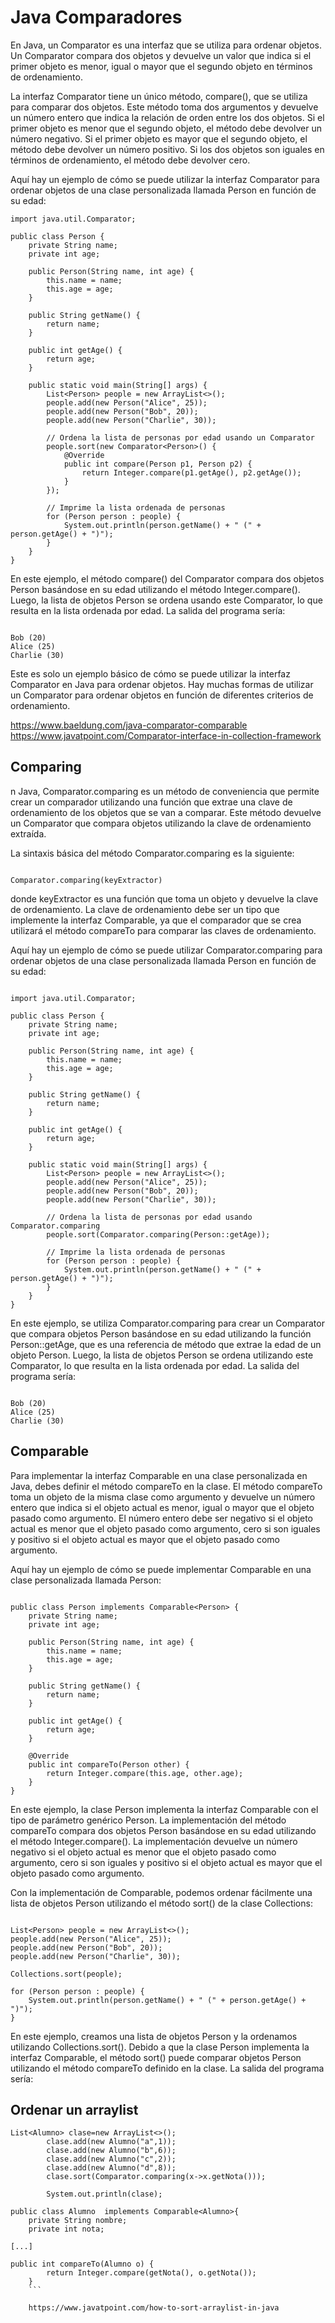 # Java Comparadores #

En Java, un Comparator es una interfaz que se utiliza para ordenar objetos. Un Comparator compara dos objetos y devuelve un valor que indica si el primer objeto es menor, igual o mayor que el segundo objeto en términos de ordenamiento.

La interfaz Comparator tiene un único método, compare(), que se utiliza para comparar dos objetos. Este método toma dos argumentos y devuelve un número entero que indica la relación de orden entre los dos objetos. Si el primer objeto es menor que el segundo objeto, el método debe devolver un número negativo. Si el primer objeto es mayor que el segundo objeto, el método debe devolver un número positivo. Si los dos objetos son iguales en términos de ordenamiento, el método debe devolver cero.

Aquí hay un ejemplo de cómo se puede utilizar la interfaz Comparator para ordenar objetos de una clase personalizada llamada Person en función de su edad:

```
import java.util.Comparator;

public class Person {
    private String name;
    private int age;

    public Person(String name, int age) {
        this.name = name;
        this.age = age;
    }

    public String getName() {
        return name;
    }

    public int getAge() {
        return age;
    }

    public static void main(String[] args) {
        List<Person> people = new ArrayList<>();
        people.add(new Person("Alice", 25));
        people.add(new Person("Bob", 20));
        people.add(new Person("Charlie", 30));

        // Ordena la lista de personas por edad usando un Comparator
        people.sort(new Comparator<Person>() {
            @Override
            public int compare(Person p1, Person p2) {
                return Integer.compare(p1.getAge(), p2.getAge());
            }
        });

        // Imprime la lista ordenada de personas
        for (Person person : people) {
            System.out.println(person.getName() + " (" + person.getAge() + ")");
        }
    }
}
```

En este ejemplo, el método compare() del Comparator compara dos objetos Person basándose en su edad utilizando el método Integer.compare(). Luego, la lista de objetos Person se ordena usando este Comparator, lo que resulta en la lista ordenada por edad. La salida del programa sería:

```

Bob (20)
Alice (25)
Charlie (30)
```

Este es solo un ejemplo básico de cómo se puede utilizar la interfaz Comparator en Java para ordenar objetos. Hay muchas formas de utilizar un Comparator para ordenar objetos en función de diferentes criterios de ordenamiento.

https://www.baeldung.com/java-comparator-comparable
https://www.javatpoint.com/Comparator-interface-in-collection-framework

## Comparing ##

n Java, Comparator.comparing es un método de conveniencia que permite crear un comparador utilizando una función que extrae una clave de ordenamiento de los objetos que se van a comparar. Este método devuelve un Comparator que compara objetos utilizando la clave de ordenamiento extraída.

La sintaxis básica del método Comparator.comparing es la siguiente:

```

Comparator.comparing(keyExtractor)
```

donde keyExtractor es una función que toma un objeto y devuelve la clave de ordenamiento. La clave de ordenamiento debe ser un tipo que implemente la interfaz Comparable, ya que el comparador que se crea utilizará el método compareTo para comparar las claves de ordenamiento.

Aquí hay un ejemplo de cómo se puede utilizar Comparator.comparing para ordenar objetos de una clase personalizada llamada Person en función de su edad:

```

import java.util.Comparator;

public class Person {
    private String name;
    private int age;

    public Person(String name, int age) {
        this.name = name;
        this.age = age;
    }

    public String getName() {
        return name;
    }

    public int getAge() {
        return age;
    }

    public static void main(String[] args) {
        List<Person> people = new ArrayList<>();
        people.add(new Person("Alice", 25));
        people.add(new Person("Bob", 20));
        people.add(new Person("Charlie", 30));

        // Ordena la lista de personas por edad usando Comparator.comparing
        people.sort(Comparator.comparing(Person::getAge));

        // Imprime la lista ordenada de personas
        for (Person person : people) {
            System.out.println(person.getName() + " (" + person.getAge() + ")");
        }
    }
}
```

En este ejemplo, se utiliza Comparator.comparing para crear un Comparator que compara objetos Person basándose en su edad utilizando la función Person::getAge, que es una referencia de método que extrae la edad de un objeto Person. Luego, la lista de objetos Person se ordena utilizando este Comparator, lo que resulta en la lista ordenada por edad. La salida del programa sería:

```

Bob (20)
Alice (25)
Charlie (30)
```

## Comparable ##

Para implementar la interfaz Comparable en una clase personalizada en Java, debes definir el método compareTo en la clase. El método compareTo toma un objeto de la misma clase como argumento y devuelve un número entero que indica si el objeto actual es menor, igual o mayor que el objeto pasado como argumento. El número entero debe ser negativo si el objeto actual es menor que el objeto pasado como argumento, cero si son iguales y positivo si el objeto actual es mayor que el objeto pasado como argumento.

Aquí hay un ejemplo de cómo se puede implementar Comparable en una clase personalizada llamada Person:

```

public class Person implements Comparable<Person> {
    private String name;
    private int age;

    public Person(String name, int age) {
        this.name = name;
        this.age = age;
    }

    public String getName() {
        return name;
    }

    public int getAge() {
        return age;
    }

    @Override
    public int compareTo(Person other) {
        return Integer.compare(this.age, other.age);
    }
}
```


En este ejemplo, la clase Person implementa la interfaz Comparable con el tipo de parámetro genérico Person. La implementación del método compareTo compara dos objetos Person basándose en su edad utilizando el método Integer.compare(). La implementación devuelve un número negativo si el objeto actual es menor que el objeto pasado como argumento, cero si son iguales y positivo si el objeto actual es mayor que el objeto pasado como argumento.

Con la implementación de Comparable, podemos ordenar fácilmente una lista de objetos Person utilizando el método sort() de la clase Collections:

```

List<Person> people = new ArrayList<>();
people.add(new Person("Alice", 25));
people.add(new Person("Bob", 20));
people.add(new Person("Charlie", 30));

Collections.sort(people);

for (Person person : people) {
    System.out.println(person.getName() + " (" + person.getAge() + ")");
}
```

En este ejemplo, creamos una lista de objetos Person y la ordenamos utilizando Collections.sort(). Debido a que la clase Person implementa la interfaz Comparable, el método sort() puede comparar objetos Person utilizando el método compareTo definido en la clase. La salida del programa sería:

## Ordenar un arraylist ##

```
List<Alumno> clase=new ArrayList<>();
		clase.add(new Alumno("a",1));
		clase.add(new Alumno("b",6));
		clase.add(new Alumno("c",2));
		clase.add(new Alumno("d",8));
		clase.sort(Comparator.comparing(x->x.getNota()));
		
		System.out.println(clase);
```
```
public class Alumno  implements Comparable<Alumno>{
	private String nombre;
	private int nota;

[...]

public int compareTo(Alumno o) {
		return Integer.compare(getNota(), o.getNota());
	}
    ```

    https://www.javatpoint.com/how-to-sort-arraylist-in-java